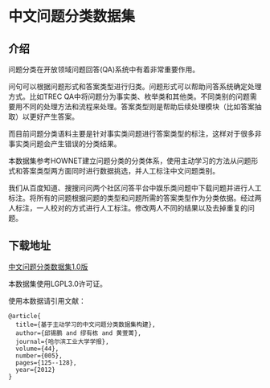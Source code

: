 # 中文问题分类数据集 #


## 介绍 ##
问题分类在开放领域问题回答(QA)系统中有着非常重要作用。

问句可以根据问题形式和答案类型进行归类。问题形式可以帮助问答系统确定处理方式。比如TREC QA中将问题分为事实类、枚举类和其他类。不同类别的问题需要用不同的处理方法和流程来处理。答案类型则是帮助后续处理模块（比如答案抽取）以更好产生答案。

而目前问题分类语料主要是针对事实类问题进行答案类型的标注，这样对于很多非事实类问题会产生错误的分类结果。

本数据集参考HOWNET建立问题分类的分类体系，使用主动学习的方法从问题形式和答案类型两方面同时进行数据挑选，并人工标注中文问题类别。

我们从百度知道、搜搜问问两个社区问答平台中娱乐类问题中下载问题并进行人工标注。将所有的问题根据问题的类型和问题所需的答案类型作为分类依据。经过两人标注，一人校对的方式进行人工标注。修改两人不同的结果以及去掉重复的问题。

## 下载地址 ##
[中文问题分类数据集1.0版](http://fudannlp.googlecode.com/files/FudanQuestionBank.zip)

本数据集使用LGPL3.0许可证。

使用本数据请引用文献：
```
@article{
  title={基于主动学习的中文问题分类数据集构建},
  author={邱锡鹏 and 缪有栋 and 黄萱菁},
  journal={哈尔滨工业大学学报},
  volume={44},
  number={005},
  pages={125--128},
  year={2012}
}
```